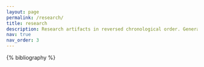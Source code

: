 ```yaml
---
layout: page
permalink: /research/
title: research
description: Research artifacts in reversed chronological order. Generated by jekyll-scholar.
nav: true
nav_order: 3
---
```


<!-- _pages/publications.md -->
<div class="publications">

{% bibliography %}

</div>
